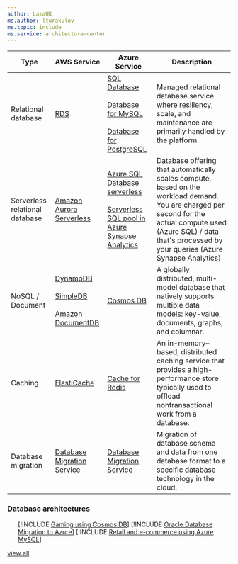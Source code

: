 ```yaml
---
author: LazaUK
ms.author: lturakulov
ms.topic: include
ms.service: architecture-center
---
```


| Type | AWS Service | Azure Service | Description |
| -----| ----------- | ------------- | ----------- |
| Relational database | [RDS](https://aws.amazon.com/rds/) | [SQL Database](https://azure.microsoft.com/services/sql-database/)<br/><br/>[Database for MySQL](https://azure.microsoft.com/services/mysql/)<br/><br/>[Database for PostgreSQL](https://azure.microsoft.com/services/postgresql/) | Managed relational database service where resiliency, scale, and maintenance are primarily handled by the platform. |
| Serverless relational database | [Amazon Aurora Serverless](https://aws.amazon.com/rds/aurora/serverless/) | [Azure SQL Database serverless](/azure/azure-sql/database/serverless-tier-overview)<br/><br/>[Serverless SQL pool in Azure Synapse Analytics](/azure/synapse-analytics/sql/on-demand-workspace-overview) | Database offering that automatically scales compute, based on the workload demand. You are charged per second for the actual compute used (Azure SQL) / data that's processed by your queries (Azure Synapse Analytics) |
| NoSQL / Document | [DynamoDB](https://aws.amazon.com/dynamodb/)<br/><br/>[SimpleDB](https://aws.amazon.com/simpledb/)<br/><br/>[Amazon DocumentDB](https://aws.amazon.com/documentdb/) | [Cosmos DB](https://azure.microsoft.com/services/cosmos-db) | A globally distributed, multi-model database that natively supports multiple data models: key-value, documents, graphs, and columnar. |
| Caching | [ElastiCache](https://aws.amazon.com/elasticache) | [Cache for Redis](https://azure.microsoft.com/services/cache) | An in-memory–based, distributed caching service that provides a high-performance store typically used to offload nontransactional work from a database. |
| Database migration | [Database Migration Service](https://aws.amazon.com/dms) | [Database Migration Service](https://azure.microsoft.com/campaigns/database-migration) | Migration of database schema and data from one database format to a specific database technology in the cloud. |

### Database architectures

<ul class="grid">

[!INCLUDE [Gaming using Cosmos DB](../../includes/cards/gaming-using-cosmos-db.md)]
[!INCLUDE [Oracle Database Migration to Azure](../../includes/cards/reference-architecture-for-oracle-database-migration-to-azure.md)]
[!INCLUDE [Retail and e-commerce using Azure MySQL](../../includes/cards/retail-and-ecommerce-using-azure-database-for-mysql.md)]

</ul>

[view all](/azure/architecture/browse/#databases)
